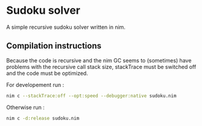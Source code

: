 # Sudoku solver
A simple recursive sudoku solver written in nim.

## Compilation instructions
Because the code is recursive and the nim GC seems to (sometimes) have problems with the recursive call stack size, stackTrace must be switched off and the code must be optimized.

For developement run :  
```sh
nim c --stackTrace:off --opt:speed --debugger:native sudoku.nim
```

Otherwise run :  
```sh
nim c -d:release sudoku.nim
```
